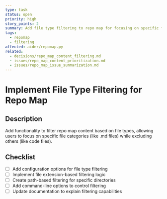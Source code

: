 ```yaml
---
type: task
status: open
priority: high
story_points: 2
summary: Add file type filtering to repo map for focusing on specific file categories
tags:
  - repomap
  - filtering
affected: aider/repomap.py
related:
  - decisions/repo_map_content_filtering.md
  - issues/repo_map_content_prioritization.md
  - issues/repo_map_issue_summarization.md
---
```


# Implement File Type Filtering for Repo Map

## Description
Add functionality to filter repo map content based on file types, allowing users to focus on specific file categories (like .md files) while excluding others (like code files).

## Checklist
- [ ] Add configuration options for file type filtering
- [ ] Implement file extension-based filtering logic
- [ ] Create path-based filtering for specific directories
- [ ] Add command-line options to control filtering
- [ ] Update documentation to explain filtering capabilities
